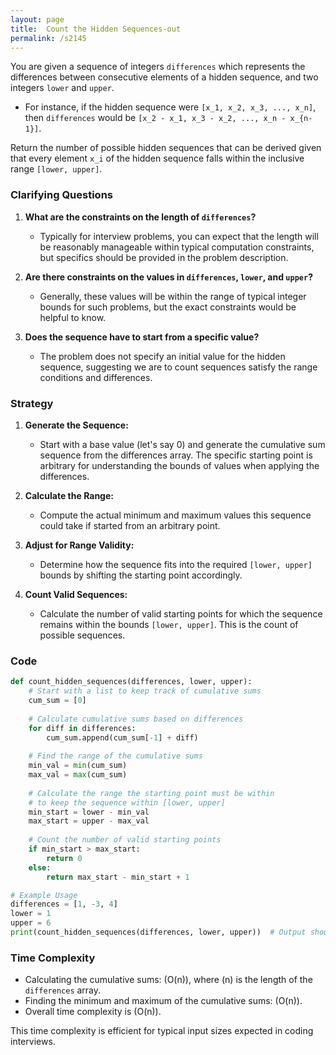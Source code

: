 ```yaml
---
layout: page
title:  Count the Hidden Sequences-out
permalink: /s2145
---
```


You are given a sequence of integers `differences` which represents the differences between consecutive elements of a hidden sequence, and two integers `lower` and `upper`.

- For instance, if the hidden sequence were `[x_1, x_2, x_3, ..., x_n]`, then `differences` would be `[x_2 - x_1, x_3 - x_2, ..., x_n - x_{n-1}]`.

Return the number of possible hidden sequences that can be derived given that every element `x_i` of the hidden sequence falls within the inclusive range `[lower, upper]`.

### Clarifying Questions
1. **What are the constraints on the length of `differences`?**
    - Typically for interview problems, you can expect that the length will be reasonably manageable within typical computation constraints, but specifics should be provided in the problem description.
   
2. **Are there constraints on the values in `differences`, `lower`, and `upper`?**
    - Generally, these values will be within the range of typical integer bounds for such problems, but the exact constraints would be helpful to know.

3. **Does the sequence have to start from a specific value?**
    - The problem does not specify an initial value for the hidden sequence, suggesting we are to count sequences satisfy the range conditions and differences.

### Strategy
1. **Generate the Sequence:**
    - Start with a base value (let's say 0) and generate the cumulative sum sequence from the differences array. The specific starting point is arbitrary for understanding the bounds of values when applying the differences.

2. **Calculate the Range:**
    - Compute the actual minimum and maximum values this sequence could take if started from an arbitrary point.

3. **Adjust for Range Validity:**
    - Determine how the sequence fits into the required `[lower, upper]` bounds by shifting the starting point accordingly.

4. **Count Valid Sequences:**
    - Calculate the number of valid starting points for which the sequence remains within the bounds `[lower, upper]`. This is the count of possible sequences.

### Code

```python
def count_hidden_sequences(differences, lower, upper):
    # Start with a list to keep track of cumulative sums
    cum_sum = [0]
    
    # Calculate cumulative sums based on differences
    for diff in differences:
        cum_sum.append(cum_sum[-1] + diff)
    
    # Find the range of the cumulative sums
    min_val = min(cum_sum)
    max_val = max(cum_sum)
    
    # Calculate the range the starting point must be within
    # to keep the sequence within [lower, upper]
    min_start = lower - min_val
    max_start = upper - max_val
    
    # Count the number of valid starting points
    if min_start > max_start:
        return 0
    else:
        return max_start - min_start + 1

# Example Usage
differences = [1, -3, 4]
lower = 1
upper = 6
print(count_hidden_sequences(differences, lower, upper))  # Output should be 3
```

### Time Complexity
- Calculating the cumulative sums: \(O(n)\), where \(n\) is the length of the `differences` array.
- Finding the minimum and maximum of the cumulative sums: \(O(n)\).
- Overall time complexity is \(O(n)\).

This time complexity is efficient for typical input sizes expected in coding interviews.